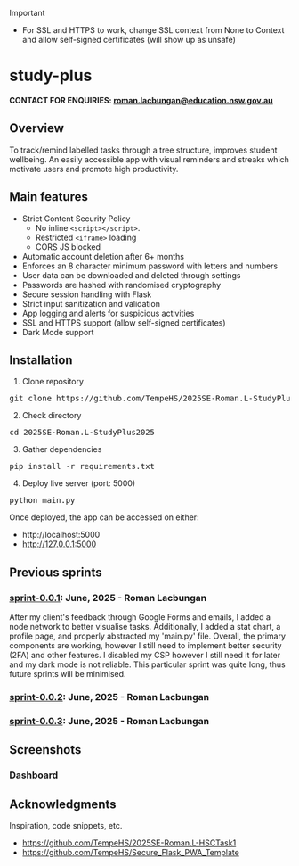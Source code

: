 > [!Important]
>
> - For SSL and HTTPS to work, change SSL context from None to Context and allow self-signed certificates (will show up as unsafe)
>

# study-plus
**CONTACT FOR ENQUIRIES: roman.lacbungan@education.nsw.gov.au**

## Overview ##
To track/remind labelled tasks through a tree structure, improves student wellbeing. An easily accessible app with visual reminders and streaks which motivate users and promote high productivity.

## Main features ##
- Strict Content Security Policy
  - No inline `<script></script>`.
  - Restricted `<iframe>` loading
  - CORS JS blocked
- Automatic account deletion after 6+ months
- Enforces an 8 character minimum password with letters and numbers
- User data can be downloaded and deleted through settings
- Passwords are hashed with randomised cryptography
- Secure session handling with Flask
- Strict input sanitization and validation
- App logging and alerts for suspicious activities
- SSL and HTTPS support (allow self-signed certificates)
- Dark Mode support

## Installation
1. Clone repository
<pre>git clone https://github.com/TempeHS/2025SE-Roman.L-StudyPlus2025</pre>

2. Check directory
<pre>cd 2025SE-Roman.L-StudyPlus2025</pre>
   
3. Gather dependencies
<pre>pip install -r requirements.txt</pre>

4. Deploy live server (port: 5000)
<pre>python main.py</pre>

Once deployed, the app can be accessed on either:
- http://localhost:5000
- http://127.0.0.1:5000

## Previous sprints

### [sprint-0.0.1](https://github.com/TempeHS/2025SE-Roman.L-StudyPlus/tree/sprint-0.0.1): June, 2025 - Roman Lacbungan

After my client's feedback through Google Forms and emails, I added a node network to better visualise tasks. Additionally, I added a stat chart, a profile page, and properly abstracted my 'main.py' file. Overall, the primary components are working, however I still need to implement better security (2FA) and other features. I disabled my CSP however I still need it for later and my dark mode is not reliable. This particular sprint was quite long, thus future sprints will be minimised.

### [sprint-0.0.2](https://github.com/TempeHS/2025SE-Roman.L-StudyPlus/tree/sprint-0.0.1): June, 2025 - Roman Lacbungan

### [sprint-0.0.3](https://github.com/TempeHS/2025SE-Roman.L-StudyPlus/tree/sprint-0.0.1): June, 2025 - Roman Lacbungan

## Screenshots
### Dashboard

## Acknowledgments

Inspiration, code snippets, etc.

* https://github.com/TempeHS/2025SE-Roman.L-HSCTask1
* https://github.com/TempeHS/Secure_Flask_PWA_Template